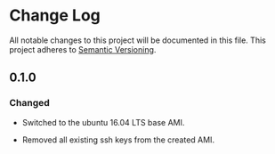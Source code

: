 # Change Log

All notable changes to this project will be documented in this file.
This project adheres to [Semantic Versioning](http://semver.org/).

## 0.1.0

### Changed

  * Switched to the ubuntu 16.04 LTS base AMI.

  * Removed all existing ssh keys from the created AMI.
